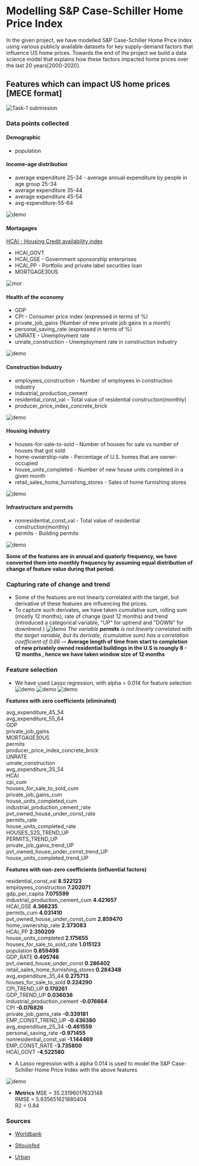 
# Modelling S&P Case-Schiller Home Price Index

In the given project, we have modelled S&P Case-Schiller Home Price Index
using various publicly available 
datasets for key supply-demand factors that 
influence US home prices. Towards the end of the
project we build a data 
science model that explains how these factors 
impacted home prices over the last 20 years[2000-2020].


## Features which can impact US home prices [MECE format]


![Task-1 submission](https://github.com/gautamanirudh/Modelling-S-P-Case-Schiller-Home-Price-Index/blob/main/images/task1.png)
  

 
### Data points collected
#### Demographic
* population                           
#### Income-age distribution
* average expenditure 25-34 - average annual expenditure by people in age group 25-34
* average expenditure 35-44
* average expenditure 45-54 
* avg-expenditure-55-64

![demo](https://github.com/gautamanirudh/Modelling-S-P-Case-Schiller-Home-Price-Index/blob/main/images/demo.JPG)

#### Mortagages
[HCAI - Housing Credit availability index](https://www.urban.org/policy-centers/housing-finance-policy-center/projects/housing-credit-availability-index)
* HCAI_GOVT 
* HCAI_GSE - Government sponsorship enterprises
* HCAI_PP - Portfolio and private label securities loan
* MORTGAGE30US


![mor](https://github.com/gautamanirudh/Modelling-S-P-Case-Schiller-Home-Price-Index/blob/main/images/mor.JPG)

#### Health of the economy
* GDP                                  
* CPI - Consumer price index (expressed in terms of %)
* private_job_gains  (Number of new private job gains in a month)                  
* personal_saving_rate (expressed in terms of %)
* UNRATE - Unemployment rate
* unrate_construction -  Unemployment rate in construction industry


![demo](https://github.com/gautamanirudh/Modelling-S-P-Case-Schiller-Home-Price-Index/blob/main/images/eco.JPG)

#### Construction Industry
* employees_construction - Number of employees in construction industry
* industrial_production_cement 
* residential_const_val - Total value of residential construction(monthly)
* producer_price_index_concrete_brick


![demo](https://github.com/gautamanirudh/Modelling-S-P-Case-Schiller-Home-Price-Index/blob/main/images/cons.JPG)

#### Housing industry
* houses-for-sale-to-sold - Number of houses for sale vs number of houses that got sold
* home-ownership-rate - Percentage of U.S. homes that are owner-occupied
* house_units_completed - Number of new house units completed in a given month   
* retail_sales_home_furnishing_stores  - Sales of home furnishing stores


![demo](https://github.com/gautamanirudh/Modelling-S-P-Case-Schiller-Home-Price-Index/blob/main/images/hou.JPG)

#### Infrastructure and permits
* nonresidential_const_val - Total value of residential construction(monthly)
* permits - Building permits                              


![demo](https://github.com/gautamanirudh/Modelling-S-P-Case-Schiller-Home-Price-Index/blob/main/images/inf.JPG)


**Some of the features are in annual and quaterly frequency, we have converted them into monthly frequency by assuming equal distribution of change of feature value during that period.**


### Capturing rate of change and trend

* Some of the features are not linearly correlated with the target, but derivative of these features are influencing the prices.
* To capture such derivates, we have taken cumulative sum, rolling sum (mostly 12 months), rate of change (past 12 months) and trend (introduced a categorical variable, "UP" for uptrend and "DOWN" for downtrend ) 
![demo](./images/inf.jpg)
<i>The variable <b>permits</b> is not linearly correlated with the target variable, but its derivate, (cumulative sum) has a correlation coefficient of 0.66 </i>
**-- Average length of time from start to completion of new privately owned residential buildings in the U.S is roungly 8 - 12 months , hence we have taken window size of 12 months**

### Feature selection
* We have used Lasso regression, with alpha = 0.014 for feature selection
![demo](https://github.com/gautamanirudh/Modelling-S-P-Case-Schiller-Home-Price-Index/blob/main/images/lasso1.JPG)
![demo](https://github.com/gautamanirudh/Modelling-S-P-Case-Schiller-Home-Price-Index/blob/main/images/lasso2.JPG)
![demo](https://github.com/gautamanirudh/Modelling-S-P-Case-Schiller-Home-Price-Index/blob/main/images/lasso3.JPG)

**Features with zero coefficients (eliminated)**

avg_expenditure_45_54                  
avg_expenditure_55_64                  
GDP                                    
private_job_gains                      
MORTGAGE30US                           
permits                                
producer_price_index_concrete_brick    
UNRATE                                 
unrate_construction                    
avg_expenditure_35_54                  
HCAI                                   
cpi_cum                                
houses_for_sale_to_sold_cum            
private_job_gains_cum                  
house_units_completed_cum              
industrial_production_cement_rate      
pvt_owned_house_under_const_rate       
permits_rate                           
house_units_completed_rate             
HOUSES_S2S_TREND_UP                    
PERMITS_TREND_UP                       
private_job_gains_trend_UP             
pvt_owned_house_under_const_trend_UP   
house_units_completed_trend_UP         

**Features with non-zero coefficients (influential factors)**

residential_const_val                  **8.522123**<br>
employees_construction                 **7.202071**<br>
gdp_per_capita                         **7.075599**<br>
industrial_production_cement_cum       **4.421657**<br>
HCAI_GSE                               **4.366235**<br>
permits_cum                            **4.031410**<br>
pvt_owned_house_under_const_cum        **2.859470**<br>
home_ownership_rate                    **2.373083**<br>
HCAI_PP                                **2.350209**<br>
house_units_completed                  **2.175655**<br>
houses_for_sale_to_sold_rate           **1.015123**<br>
population                             **0.859498**<br>
GDP_RATE                               **0.495746**<br>
pvt_owned_house_under_const            **0.286402**<br>
retail_sales_home_furnishing_stores    **0.284348**<br>
avg_expenditure_35_44                  **0.275713**<br>
houses_for_sale_to_sold                **0.224290**<br>
CPI_TREND_UP                           **0.179261**<br>
GDP_TREND_UP                           **0.036036**<br>
industrial_production_cement          **-0.076664**<br>
CPI                                   **-0.076826**<br>
private_job_gains_rate                **-0.339181**<br>
EMP_CONST_TREND_UP                    **-0.436380**<br>
avg_expenditure_25_34                 **-0.461559**<br>
personal_saving_rate                  **-0.971455**<br>
nonresidential_const_val              **-1.144469**<br>
EMP_CONST_RATE                        **-3.735800**<br>
HCAI_GOVT                             **-4.522580**<br>

* A Lasso regression with a alpha 0.014 is used to model the S&P Case-Schiller Home Price Index with the above features


![demo](https://github.com/gautamanirudh/Modelling-S-P-Case-Schiller-Home-Price-Index/blob/main/images/prediction-observed.jpg)

* **Metrics**
 MSE = 35.23196017633148<br>
RMSE = 5.935651621880404<br>
 R2  = 0.84<br>



### Sources

 - [Worldbank](https://data.worldbank.org/)
 - [Stlouisfed](https://fred.stlouisfed.org/)

- [Urban](https://www.urban.org/)
